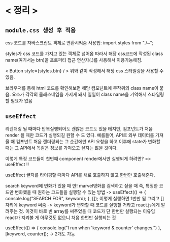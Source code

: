 # < 정리 >

## `module.css 생성 후 적용`

css 코드를 자바스크립트 객체로 변환시켜줌 사용법: import styles from "./~";

styles가 css 코드를 가지고 있는 객체로 넘어옴
따라서 해당 css코드에 작성된 class name(여기서는 btn)을 프로퍼티 접근 연산자(.)를 사용해서 이용가능해짐.

< Button style={styles.btn} / >
위와 같이 작성해서 해당 css 스타일링을 사용할 수 있음.

브라우저를 통해 html 코드를 확인해보면 해당 컴포넌트에 무작위의 class name이 붙음.
요소가 각각의 클래스네임을 가지게 돼서 일일이 class name을 기억해서 스타일링 할 필요가 없음

## `useEffect`

리렌더링 될 때마다 반복실행되어도 괜찮은 코드도 있을 테지만,
컴포넌트가 처음 render 될 때만 코드가 실행되길 원할 수 도 있다.
예를들어, API로 외부 데이터를 가져올 때 컴포넌트 처음 렌더링되는 그 순간에만
API 요청을 하고 이후에 state가 변화할 때는 그 API에서 똑같은 정보를 가져오고 싶지는 않을 것이다.

이렇게 특정 코드들이 첫번째 component render에서만 실행되게 하려면? => useEffect !!

useEffect 글자를 타이핑할 때마다 API를 새로 호출하지 않고 한번만 호출해준다.

search keyword에 변화가 있을 때 만! marvel영화를 검색하고 싶을 때
즉, 특정한 코드만 변화했을 때 원하는 코드들을 실행할 수 있는 방법
-> useEffect(() => {
console.log("SEARCH FOR", keyword);
}, []);
이렇게 실행하면 1번만 됨
그리고 []자리에 keyword 써줌
-> keyword가 변화할 때 코드를 실행할 거라고 react.js에게 알려주는 것.
이것이 바로 빈 array를 써주었을 때 코드가 단 한번만 실행되는 이유임
react가 지켜볼 게 아무것도 없으니 처음 한번만 실행되는 것

useEffect(() => {
console.log("I run when 'keyword & counter' changes.")
}, [keyword, counter]);
-> 2개도 가능
